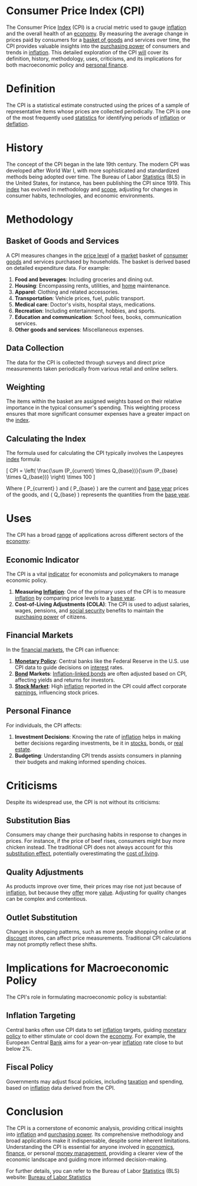 # Consumer Price Index (CPI)

The Consumer Price [Index](../i/index_instrument.md) (CPI) is a crucial metric used to gauge [inflation](../i/inflation.md) and the overall health of an [economy](../e/economy.md). By measuring the average change in prices paid by consumers for a [basket of goods](../b/basket_of_goods.md) and services over time, the CPI provides valuable insights into the [purchasing power](../p/purchasing_power.md) of consumers and trends in [inflation](../i/inflation.md). This detailed exploration of the CPI [will](../w/will.md) cover its definition, history, methodology, uses, criticisms, and its implications for both macroeconomic policy and [personal finance](../p/personal_finance_in_trading.md).

# Definition

The CPI is a statistical estimate constructed using the prices of a sample of representative items whose prices are collected periodically. The CPI is one of the most frequently used [statistics](../s/statistics.md) for identifying periods of [inflation](../i/inflation.md) or [deflation](../d/deflation.md).

# History

The concept of the CPI began in the late 19th century. The modern CPI was developed after World War I, with more sophisticated and standardized methods being adopted over time. The Bureau of Labor [Statistics](../s/statistics.md) (BLS) in the United States, for instance, has been publishing the CPI since 1919. This [index](../i/index_instrument.md) has evolved in methodology and [scope](../s/scope.md), adjusting for changes in consumer habits, technologies, and economic environments.

# Methodology

## Basket of Goods and Services

A CPI measures changes in the [price level](../p/price_level.md) of a [market](../m/market.md) basket of [consumer goods](../c/consumer_goods.md) and services purchased by households. The basket is derived based on detailed expenditure data. For example:

1. **Food and beverages**: Including groceries and dining out.
2. **Housing**: Encompassing rents, utilities, and [home](../h/home.md) maintenance.
3. **Apparel**: Clothing and related accessories.
4. **Transportation**: Vehicle prices, fuel, public transport.
5. **Medical care**: Doctor's visits, hospital stays, medications.
6. **Recreation**: Including entertainment, hobbies, and sports.
7. **Education and communication**: School fees, books, communication services.
8. **Other goods and services**: Miscellaneous expenses.

## Data Collection

The data for the CPI is collected through surveys and direct price measurements taken periodically from various retail and online sellers. 

## Weighting

The items within the basket are assigned weights based on their relative importance in the typical consumer's spending. This weighting process ensures that more significant consumer expenses have a greater impact on the [index](../i/index_instrument.md). 

## Calculating the Index

The formula used for calculating the CPI typically involves the Laspeyres [index](../i/index_instrument.md) formula:

\[ CPI = \left( \frac{\sum (P_{current} \times Q_{base})}{\sum (P_{base} \times Q_{base})} \right) \times 100 \]

Where \( P_{current} \) and \( P_{base} \) are the current and [base year](../b/base_year.md) prices of the goods, and \( Q_{base} \) represents the quantities from the [base year](../b/base_year.md).

# Uses

The CPI has a broad [range](../r/range.md) of applications across different sectors of the [economy](../e/economy.md):

## Economic Indicator

The CPI is a vital [indicator](../i/indicator.md) for economists and policymakers to manage economic policy. 

1. **Measuring [Inflation](../i/inflation.md)**: One of the primary uses of the CPI is to measure [inflation](../i/inflation.md) by comparing price levels to a [base year](../b/base_year.md).
2. **Cost-of-Living Adjustments (COLA)**: The CPI is used to adjust salaries, wages, pensions, and [social security](../s/social_security.md) benefits to maintain the [purchasing power](../p/purchasing_power.md) of citizens.

## Financial Markets

In the [financial markets](../f/financial_market.md), the CPI can influence:

1. **[Monetary Policy](../m/monetary_policy.md)**: Central banks like the Federal Reserve in the U.S. use CPI data to guide decisions on [interest](../i/interest.md) rates.
2. **[Bond](../b/bond.md) Markets**: [Inflation-linked bonds](../i/inflation-linked_bonds.md) are often adjusted based on CPI, affecting yields and returns for investors.
3. **[Stock Market](../s/stock_market.md)**: High [inflation](../i/inflation.md) reported in the CPI could affect corporate [earnings](../e/earnings.md), influencing stock prices.

## Personal Finance

For individuals, the CPI affects:

1. **Investment Decisions**: Knowing the rate of [inflation](../i/inflation.md) helps in making better decisions regarding investments, be it in [stocks](../s/stock.md), bonds, or [real estate](../r/real_estate.md).
2. **Budgeting**: Understanding CPI trends assists consumers in planning their budgets and making informed spending choices.

# Criticisms

Despite its widespread use, the CPI is not without its criticisms:

## Substitution Bias

Consumers may change their purchasing habits in response to changes in prices. For instance, if the price of beef rises, consumers might buy more chicken instead. The traditional CPI does not always account for this [substitution effect](../s/substitution_effect.md), potentially overestimating the [cost of living](../c/cost_of_living.md).

## Quality Adjustments

As products improve over time, their prices may rise not just because of [inflation](../i/inflation.md), but because they [offer](../o/offer.md) more [value](../v/value.md). Adjusting for quality changes can be complex and contentious.

## Outlet Substitution

Changes in shopping patterns, such as more people shopping online or at [discount](../d/discount.md) stores, can affect price measurements. Traditional CPI calculations may not promptly reflect these shifts.

# Implications for Macroeconomic Policy

The CPI's role in formulating macroeconomic policy is substantial:

## Inflation Targeting

Central banks often use CPI data to set [inflation](../i/inflation.md) targets, guiding [monetary policy](../m/monetary_policy.md) to either stimulate or cool down the [economy](../e/economy.md). For example, the European Central [Bank](../b/bank.md) aims for a year-on-year [inflation](../i/inflation.md) rate close to but below 2%.

## Fiscal Policy

Governments may adjust fiscal policies, including [taxation](../t/taxation.md) and spending, based on [inflation](../i/inflation.md) data derived from the CPI.

# Conclusion

The CPI is a cornerstone of economic analysis, providing critical insights into [inflation](../i/inflation.md) and [purchasing power](../p/purchasing_power.md). Its comprehensive methodology and broad applications make it indispensable, despite some inherent limitations. Understanding the CPI is essential for anyone involved in [economics](../e/economics.md), [finance](../f/finance.md), or personal [money management](../m/money_management.md), providing a clearer view of the economic landscape and guiding more informed decision-making.

For further details, you can refer to the Bureau of Labor [Statistics](../s/statistics.md) (BLS) website: [Bureau of Labor Statistics](https://www.bls.gov/cpi/)

